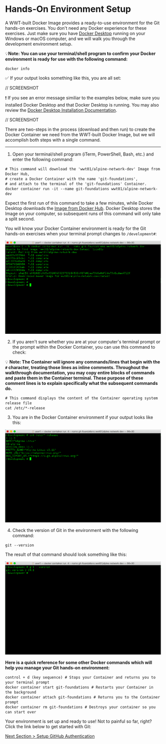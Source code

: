 # Hands-On Environment Setup

A WWT-built Docker Image provides a ready-to-use environment for the Git hands-on exercises. You don't need any Docker experience for these exercises. Just make sure you have [Docker Desktop](https://www.docker.com/products/docker-desktop "Docker Desktop Download") running on your Windows or macOS computer, and we will walk you through the development environment setup.

:bulb:**Note: You can use your terminal/shell program to confirm your Docker environment is ready for use with the following command:**

```shell
docker info
```

:white_check_mark: If your output looks something like this, you are all set:

// SCREENSHOT

:exclamation: If you see an error message similiar to the examples below, make sure you installed Docker Desktop and that Docker Desktop is running.  You may also review the [Docker Desktop Installation Documentation](https://docs.docker.com/desktop/ "Docker Desktop Installation Documentation").

// SCREENSHOT

There are two-steps in the process (download and then run) to create the Docker Container we need from the WWT-built Docker Image, but we will accomplish both steps with a single command.

---

1. Open your terminal/shell program (iTerm, PowerShell, Bash, etc.) and enter the following command:

```shell
# This command will download the 'wwt01/alpine-network-dev' Image from Docker Hub,
# create a Docker Container with the name 'git-foundations',
# and attach to the terminal of the 'git-foundations' Container.
docker container run -it --name git-foundations wwt01/alpine-network-dev
```

Expect the first run of this command to take a few minutes, while Docker Desktop downloads the [Image from Docker Hub](https://hub.docker.com/r/wwt01/alpine-network-dev "WWT Development Docker Image"). Docker Desktop stores the Image on your computer, so subsequent runs of this command will only take a split second.

You will know your Docker Container environment is ready for the Git hands-on exercises when your terminal prompt changes to `/development#`:

![docker-container-run](../images/docker-container-run.png)

2. If you aren't sure whether you are at your computer's terminal prompt or the prompt within the Docker Container, you can use this command to check:

:bulb: **Note: The Container will ignore any commands/lines that begin with the `#` character, treating those lines as inline comments.  Throughout the walkthrough documentation, you may copy entire blocks of commands and paste them in the Container terminal.  These purpose of these comment lines is to explain specifically what the subsequent commands do.** 

```shell
# This command displays the content of the Container operating system release file 
cat /etc/*-release
```

3. You are in the Docker Container environment if your output looks like this:

![container-release-info](../images/container-release-info.png)

4. Check the version of Git in the environment with the following command:

```shell
git --version
```

The result of that command should look something like this:

![git-version](../images/git-version.png)

**Here is a quick reference for some other Docker commands which will help you manage your Git hands-on environment:**

```shell
control + d (key sequence) # Stops your Container and returns you to your terminal prompt
docker container start git-foundations # Restarts your Container in the background
docker container attach git-foundations # Returns you to the Container prompt
docker container rm git-foundations # Destroys your container so you can start over
```

Your environment is set up and ready to use! Not to painful so far, right? Click the link below to get started with Git:

[Next Section > Setup GitHub Authentication](section_2.md "Setup GitHub Authentication")
